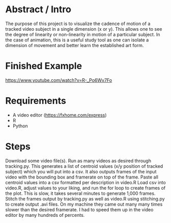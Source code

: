 # Abstract / Intro
The purpose of this project is to visualize the cadence of motion of a tracked video subject in a single dimension (x or y). This allows one to see the degree of linearity or non-linearity in motion of a particular subject. In the case of animation, this is a useful study tool as one can isolate a dimension of movement and better learn the established art form. 

# Finished Example
https://www.youtube.com/watch?v=R-_Po6Wv7Fo

# Requirements 
* A video editor (https://fxhome.com/express)
* R
* Python

 # Steps
 Download some video file(s). Run as many videos as desired through tracking.py. This generates a list of centroid values (x/y position of tracked subject) which you will put into a csv. It also outputs frames of the input video with the bounding box and framerate on top of the frame. 
 Paste all centroid values into a csv formatted per description in video.R
 Load csv into video.R, adjust values to your liking, and run the for loop to create frames of the plot. This is slow, it takes several minutes to generate 1,000 frames.
 Stitch the frames output by tracking.py as well as video.R using stitching.py to create output .avi files. On my machine they came out many many times slower than the desired framerate. I had to speed them up in the video editor by many hundreds of percents.
 
